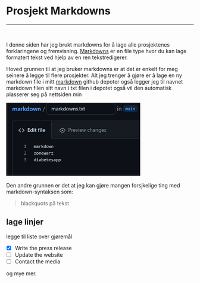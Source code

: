 # Prosjekt Markdowns

---
<br>
 
I denne siden har jeg brukt markdowns for å lage alle prosjektenes forklaringene og fremvisning. [Markdowns](https://en.wikipedia.org/wiki/Markdown) er en file type hvor du kan lage formatert tekst ved hjelp av en ren tekstredigerer. 

Hoved grunnen til at jeg bruker markdowns er at det er enkelt for meg seinere å legge til flere prosjekter. Alt jeg trenger å gjøre er å lage en ny markdown file i mitt 
[markdown](https://github.com/Werhww/markdown) github depoter også legger jeg til navnet markdown filen sitt navn i txt filen i depotet også vil den automatisk plasserer seg på nettsiden min

![Markdown Text File](https://github.com/Werhww/markdown/blob/main/pictures/markdowntxtfile.png?raw=true)


Den andre grunnen er det at jeg kan gjøre mangen forsjkelige ting med markdown-syntaksen som:
> blackquots på tekst

lage linjer
---

legge til liste over gjøremål
- [x] Write the press release
- [ ] Update the website
- [ ] Contact the media

og mye mer.
